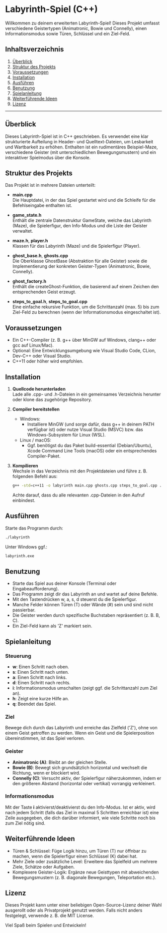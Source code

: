 # Labyrinth-Spiel (C++)

Willkommen zu deinem erweiterten Labyrinth-Spiel! Dieses Projekt umfasst verschiedene Geistertypen (Animatronic, Bowie und Connelly), einen Informationsmodus sowie Türen, Schlüssel und ein Ziel-Feld.

## Inhaltsverzeichnis
1. [Überblick](#überblick)  
2. [Struktur des Projekts](#struktur-des-projekts)  
3. [Voraussetzungen](#voraussetzungen)  
4. [Installation](#installation)  
5. [Ausführen](#ausführen)  
6. [Benutzung](#benutzung)  
7. [Spielanleitung](#spielanleitung)  
8. [Weiterführende Ideen](#weiterführende-ideen)  
9. [Lizenz](#lizenz)

---

## Überblick
Dieses Labyrinth-Spiel ist in C++ geschrieben. Es verwendet eine klar strukturierte Aufteilung in Header- und Quelltext-Dateien, um Lesbarkeit und Wartbarkeit zu erhöhen. Enthalten ist ein rudimentäres Beispiel-Maze, verschiedene Geister (mit unterschiedlichen Bewegungsmustern) und ein interaktiver Spielmodus über die Konsole.

## Struktur des Projekts
Das Projekt ist in mehrere Dateien unterteilt:

- **main.cpp**  
    Die Hauptdatei, in der das Spiel gestartet wird und die Schleife für die Befehlseingabe enthalten ist.

- **game_state.h**  
    Enthält die zentrale Datenstruktur GameState, welche das Labyrinth (Maze), die Spielerfigur, den Info-Modus und die Liste der Geister verwaltet.

- **maze.h**, **player.h**  
    Klassen für das Labyrinth (Maze) und die Spielerfigur (Player).

- **ghost_base.h**, **ghosts.cpp**  
    Die Oberklasse GhostBase (Abstraktion für alle Geister) sowie die Implementierung der konkreten Geister-Typen (Animatronic, Bowie, Connelly).

- **ghost_factory.h**  
    Enthält die createGhost-Funktion, die basierend auf einem Zeichen den entsprechenden Geist erzeugt.

- **steps_to_goal.h**, **steps_to_goal.cpp**  
    Eine einfache rekursive Funktion, um die Schrittanzahl (max. 5) bis zum Ziel-Feld zu berechnen (wenn der Informationsmodus eingeschaltet ist).

## Voraussetzungen
- Ein C++-Compiler (z. B. g++ über MinGW auf Windows, clang++ oder gcc auf Linux/Mac).  
- Optional: Eine Entwicklungsumgebung wie Visual Studio Code, CLion, Dev-C++ oder Visual Studio.  
- C++11 oder höher wird empfohlen.

## Installation
1. **Quellcode herunterladen**  
     Lade alle .cpp- und .h-Dateien in ein gemeinsames Verzeichnis herunter oder klone das zugehörige Repository.

2. **Compiler bereitstellen**  
     - Windows:  
         - Installiere MinGW (und sorge dafür, dass g++ in deinem PATH verfügbar ist) oder nutze Visual Studio (MSVC) bzw. das Windows-Subsystem für Linux (WSL).  
     - Linux / macOS:  
         - Ggf. benötigst du das Paket build-essential (Debian/Ubuntu), Xcode Command Line Tools (macOS) oder ein entsprechendes Compiler-Paket.

3. **Kompilieren**  
     Wechsle in das Verzeichnis mit den Projektdateien und führe z. B. folgenden Befehl aus:
     ```bash
     g++ -std=c++11 -o labyrinth main.cpp ghosts.cpp steps_to_goal.cpp ...
     ```
     Achte darauf, dass du alle relevanten .cpp-Dateien in den Aufruf einbindest.

## Ausführen
Starte das Programm durch:
```bash
./labyrinth
```
Unter Windows ggf.:
```cmd
labyrinth.exe
```

## Benutzung
- Starte das Spiel aus deiner Konsole (Terminal oder Eingabeaufforderung).  
- Das Programm zeigt dir das Labyrinth an und wartet auf deine Befehle.  
- Mit den Tastendrücken w, a, s, d steuerst du die Spielerfigur.  
- Manche Felder können Türen (T) oder Wände (#) sein und sind nicht passierbar.  
- Die Geister werden durch spezifische Buchstaben repräsentiert (z. B. B, C).  
- Ein Ziel-Feld kann als 'Z' markiert sein.

## Spielanleitung
### Steuerung
- **w**: Einen Schritt nach oben.  
- **s**: Einen Schritt nach unten.  
- **a**: Einen Schritt nach links.  
- **d**: Einen Schritt nach rechts.  
- **i**: Informationsmodus umschalten (zeigt ggf. die Schrittanzahl zum Ziel an).  
- **h**: Zeigt eine kurze Hilfe an.  
- **q**: Beendet das Spiel.

### Ziel
Bewege dich durch das Labyrinth und erreiche das Zielfeld ('Z'), ohne von einem Geist getroffen zu werden. Wenn ein Geist und die Spielerposition übereinstimmen, ist das Spiel verloren.

### Geister
- **Animatronic (A)**: Bleibt an der gleichen Stelle.  
- **Bowie (B)**: Bewegt sich grundsätzlich horizontal und wechselt die Richtung, wenn er blockiert wird.  
- **Connelly (C)**: Versucht aktiv, der Spielerfigur näherzukommen, indem er den größeren Abstand (horizontal oder vertikal) vorrangig verkleinert.

### Informationsmodus
Mit der Taste **i** aktivierst/deaktivierst du den Info-Modus. Ist er aktiv, wird nach jedem Schritt (falls das Ziel in maximal 5 Schritten erreichbar ist) eine Zeile ausgegeben, die dich darüber informiert, wie viele Schritte noch bis zum Ziel nötig sind.

## Weiterführende Ideen
- Türen & Schlüssel: Füge Logik hinzu, um Türen (T) nur öffnbar zu machen, wenn die Spielerfigur einen Schlüssel (K) dabei hat.  
- Mehr Ziele oder zusätzliche Level: Erweitere das Spielfeld um mehrere Ziele, Schätze oder Aufgaben.  
- Komplexere Geister-Logik: Ergänze neue Geisttypen mit abweichenden Bewegungsmustern (z. B. diagonale Bewegungen, Teleportation etc.).

## Lizenz
Dieses Projekt kann unter einer beliebigen Open-Source-Lizenz deiner Wahl ausgerollt oder als Privatprojekt genutzt werden. Falls nicht anders festgelegt, verwende z. B. die MIT License.

Viel Spaß beim Spielen und Entwickeln!